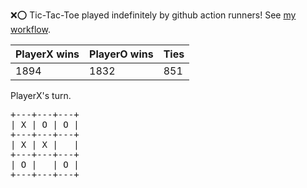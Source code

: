 :x::o: Tic-Tac-Toe played indefinitely by github action runners! See [my workflow](.github/workflows/play.yaml).

|PlayerX wins|PlayerO wins|Ties|
|-|-|-|
|1894|1832|851|

PlayerX's turn.

<pre>
+---+---+---+
| X | O | O |
+---+---+---+
| X | X |   |
+---+---+---+
| O |   | O |
+---+---+---+
</pre>